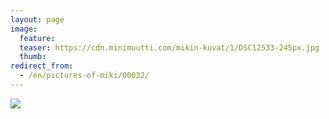```yaml
---
layout: page
image:
  feature:
  teaser: https://cdn.minimuutti.com/mikin-kuvat/1/DSC12533-245px.jpg
  thumb:
redirect_from:
  - /en/pictures-of-miki/00032/
---
```


![](https://cdn.minimuutti.com/mikin-kuvat/1/DSC12533-800px.jpg)
